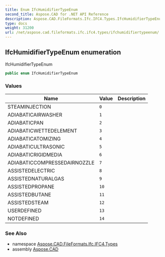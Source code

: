 ```yaml
---
title: Enum IfcHumidifierTypeEnum
second_title: Aspose.CAD for .NET API Reference
description: Aspose.CAD.FileFormats.Ifc.IFC4.Types.IfcHumidifierTypeEnum enum. IfcHumidifierTypeEnum
type: docs
weight: 31200
url: /net/aspose.cad.fileformats.ifc.ifc4.types/ifchumidifiertypeenum/
---
```

## IfcHumidifierTypeEnum enumeration

IfcHumidifierTypeEnum

```csharp
public enum IfcHumidifierTypeEnum
```

### Values

| Name | Value | Description |
| --- | --- | --- |
| STEAMINJECTION | `0` |  |
| ADIABATICAIRWASHER | `1` |  |
| ADIABATICPAN | `2` |  |
| ADIABATICWETTEDELEMENT | `3` |  |
| ADIABATICATOMIZING | `4` |  |
| ADIABATICULTRASONIC | `5` |  |
| ADIABATICRIGIDMEDIA | `6` |  |
| ADIABATICCOMPRESSEDAIRNOZZLE | `7` |  |
| ASSISTEDELECTRIC | `8` |  |
| ASSISTEDNATURALGAS | `9` |  |
| ASSISTEDPROPANE | `10` |  |
| ASSISTEDBUTANE | `11` |  |
| ASSISTEDSTEAM | `12` |  |
| USERDEFINED | `13` |  |
| NOTDEFINED | `14` |  |

### See Also

* namespace [Aspose.CAD.FileFormats.Ifc.IFC4.Types](../../aspose.cad.fileformats.ifc.ifc4.types/)
* assembly [Aspose.CAD](../../)


